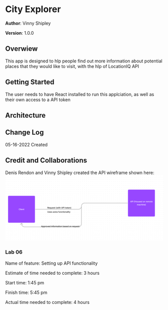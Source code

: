 # City Explorer

**Author**: Vinny Shipley

**Version**: 1.0.0

## Overwiew

This app is designed to hlp people find out more information about potential places that they would like to visit, with the hlp of LocationIQ API

## Getting Started

The user needs to have React installed to run this applciation, as well as their own access to a API token

## Architecture

## Change Log

05-16-2022 Created

## Credit and Collaborations

Denis Rendon and Vinny Shipley created the API wireframe shown here: ![API wireframe](src/img/API-wireframe.png "API wireframe")

### Lab 06

Name of feature: Setting up API functionality

Estimate of time needed to complete: 3 hours

Start time: 1:45 pm

Finish time: 5:45 pm

Actual time needed to complete: 4 hours
